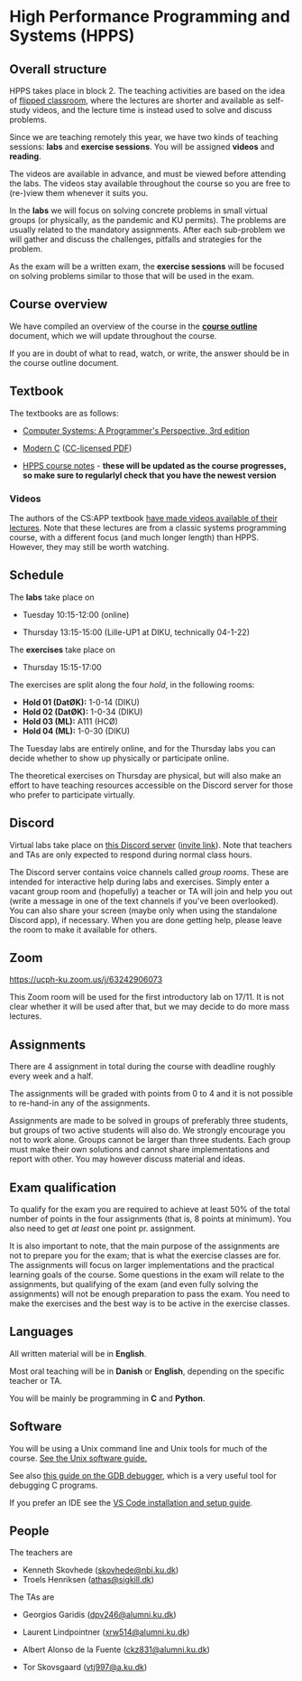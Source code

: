 # High Performance Programming and Systems (HPPS)

## Overall structure

HPPS takes place in block 2.  The teaching activities are based on the
idea of [flipped
classroom](https://en.wikipedia.org/wiki/Flipped_classroom), where
the lectures are shorter and available as self-study videos, and 
the lecture time is instead used to solve and discuss problems.

Since we are teaching remotely this year, we have two kinds of
teaching sessions: **labs** and **exercise sessions**.  You will be
assigned **videos** and **reading**.

The videos are available in advance, and must be viewed before
attending the labs. The videos stay available throughout the course
so you are free to (re-)view them whenever it suits you.

In the **labs** we will focus on solving concrete problems in small
virtual groups (or physically, as the pandemic and KU permits). The
problems are usually related to the mandatory assignments. After each
sub-problem we will gather and discuss the challenges, pitfalls and
strategies for the problem.

As the exam will be a written exam, the **exercise sessions** will be
focused on solving problems similar to those that will be used in the
exam.

## Course overview

We have compiled an overview of the course in the 
[**course outline**](https://github.com/diku-dk/hpps-e2020-pub/raw/master/course_outline_student.pdf)
document, which we will update throughout the course.

If you are in doubt of what to read, watch, or write, the answer
should be in the course outline document.

## Textbook

The textbooks are as follows:

* [Computer Systems: A Programmer's Perspective, 3rd edition](https://csapp.cs.cmu.edu/)

* [Modern C](https://modernc.gforge.inria.fr/) ([CC-licensed PDF](https://gforge.inria.fr/frs/download.php/latestfile/5298/ModernC.pdf))

* [HPPS course notes](notes.pdf) - **these will be updated as the
  course progresses, so make sure to regularlyl check that you have
  the newest version**

### Videos

The authors of the CS:APP textbook [have made videos available of their
lectures](https://www.youtube.com/playlist?list=PLmBgoRqEQCWy58EIwLSWwMPfkwLOLRM5R).
Note that these lectures are from a classic systems programming
course, with a different focus (and much longer length) than HPPS.
However, they may still be worth watching.

## Schedule

The **labs** take place on

* Tuesday 10:15-12:00 (online)

* Thursday 13:15-15:00 (Lille-UP1 at DIKU, technically 04-1-22)

The **exercises** take place on

* Thursday 15:15-17:00

The exercises are split along the four *hold*, in the following rooms:

* **Hold 01 (DatØK):** 1-0-14 (DIKU)
* **Hold 02 (DatØK):** 1-0-34 (DIKU)
* **Hold 03 (ML):** A111 (HCØ)
* **Hold 04 (ML):** 1-0-30 (DIKU)

The Tuesday labs are entirely online, and for the Thursday labs you
can decide whether to show up physically or participate online.

The theoretical exercises on Thursday are physical, but will also make
an effort to have teaching resources accessible on the Discord server
for those who prefer to participate virtually.

## Discord

Virtual labs take place on [this Discord
server](https://discord.com/channels/768764206383366185/) ([invite
link](https://discord.gg/KdXMA3v)).  Note that teachers and TAs are
only expected to respond during normal class hours.

The Discord server contains voice channels called *group rooms*.
These are intended for interactive help during labs and exercises.
Simply enter a vacant group room and (hopefully) a teacher or TA will
join and help you out (write a message in one of the text channels if
you've been overlooked).  You can also share your screen (maybe only
when using the standalone Discord app), if necessary.  When you are
done getting help, please leave the room to make it available for
others.

## Zoom

https://ucph-ku.zoom.us/j/63242906073

This Zoom room will be used for the first introductory lab on 17/11.
It is not clear whether it will be used after that, but we may decide
to do more mass lectures.

## Assignments

There are 4 assignment in total during the course with deadline
roughly every week and a half.

The assignments will be graded with points from 0 to 4 and it is not
possible to re-hand-in any of the assignments.

Assignments are made to be solved in groups of preferably three
students, but groups of two active students will also do. We strongly
encourage you not to work alone. Groups cannot be larger than three
students. Each group must make their own solutions and cannot share
implementations and report with other. You may however discuss
material and ideas.

## Exam qualification

To qualify for the exam you are required to achieve at least 50% of
the total number of points in the four assignments (that is, 8 points
at minimum). You also need to get *at least* one point pr. assignment.

It is also important to note, that the main purpose of the assignments
are not to prepare you for the exam; that is what the exercise classes
are for. The assignments will focus on larger implementations and the
practical learning goals of the course. Some questions in the exam
will relate to the assignments, but qualifying of the exam (and even
fully solving the assignments) will not be enough preparation to pass
the exam. You need to make the exercises and the best way is to be
active in the exercise classes.

## Languages

All written material will be in **English**.

Most oral teaching will be in **Danish** or **English**, depending on
the specific teacher or TA.

You will be mainly be programming in **C** and **Python**.

## Software

You will be using a Unix command line and Unix tools for much of the
course.  [See the Unix software guide.](unix.md)

See also [this guide on the GDB
debugger](http://beej.us/guide/bggdb/), which is a very useful tool
for debugging C programs.

If you prefer an IDE see the [VS Code installation and setup guide](VSCode.md).

## People

The teachers are

* Kenneth Skovhede (<skovhede@nbi.ku.dk>)
* Troels Henriksen (<athas@sigkill.dk>)

The TAs are

* Georgios Garidis (<dpv246@alumni.ku.dk>)

* Laurent Lindpointner (<xrw514@alumni.ku.dk>)

* Albert Alonso de la Fuente (<ckz831@alumni.ku.dk>)

* Tor Skovsgaard (<vtj997@a.ku.dk>)
